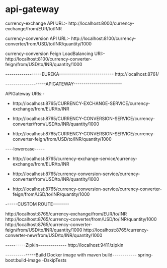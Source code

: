 # api-gateway

currency-exchange API URL:-
http://localhost:8000/currency-exchange/from/EUR/to/INR

currency-conversion API URL:-
http://localhost:8100/currency-converter/from/USD/to/INR/quantity/1000

currency-conversion Feign LoadBalancing URI:- 
http://localhost:8100/currency-converter-feign/from/USD/to/INR/quantity/1000

------------------EUREKA---------------------------
http://localhost:8761/

--------------------APIGATEWAY------------------------

APIGateway URIs:-

- http://localhost:8765/CURRENCY-EXCHANGE-SERVICE/currency-exchange/from/EUR/to/INR

- http://localhost:8765/CURRENCY-CONVERSION-SERVICE/currency-converter/from/USD/to/INR/quantity/1000

- http://localhost:8765/CURRENCY-CONVERSION-SERVICE/currency-converter-feign/from/USD/to/INR/quantity/1000

----lowercase-----

- http://localhost:8765/currency-exchange-service/currency-exchange/from/EUR/to/INR

- http://localhost:8765/currency-conversion-service/currency-converter/from/USD/to/INR/quantity/1000

- http://localhost:8765/currency-conversion-service/currency-converter-feign/from/USD/to/INR/quantity/1000

------CUSTOM ROUTE--------

http://localhost:8765/currency-exchange/from/EUR/to/INR
http://localhost:8765/currency-converter/from/USD/to/INR/quantity/1000
http://localhost:8765/currency-converter-feign/from/USD/to/INR/quantity/1000
http://localhost:8765/currency-converter-new/from/USD/to/INR/quantity/1000

----------Zipkin--------------
http://localhost:9411/zipkin

---------------Build Docker image with maven build------------
spring-boot:build-image -DskipTests